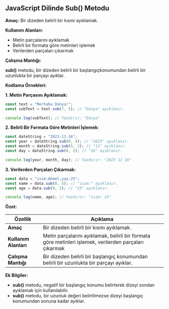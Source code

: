 ## JavaScript Dilinde Sub() Metodu

**Amaç:** Bir dizeden belirli bir kısmı ayıklamak.

**Kullanım Alanları:**

* Metin parçalarını ayıklamak
* Belirli bir formata göre metinleri işlemek
* Verilerden parçaları çıkarmak

**Çalışma Mantığı:**

**sub()** metodu, bir dizeden belirli bir başlangıç ​​konumundan belirli bir uzunlukta bir parçayı ayıklar.

**Kodlama Örnekleri:**

**1. Metin Parçasını Ayıklamak:**

```javascript
const text = "Merhaba Dünya!";
const subText = text.sub(7, 5); // "Dünya" ayıklanır.

console.log(subText); // Yazdırır: "Dünya"
```

**2. Belirli Bir Formata Göre Metinleri İşlemek:**

```javascript
const dateString = "2023-11-16";
const year = dateString.sub(0, 4); // "2023" ayıklanır.
const month = dateString.sub(5, 2); // "11" ayıklanır.
const day = dateString.sub(8, 2); // "16" ayıklanır.

console.log(year, month, day); // Yazdırır: "2023 11 16"
```

**3. Verilerden Parçaları Çıkarmak:**

```javascript
const data = "isim:Ahmet,yaş:25";
const name = data.sub(0, 5); // "isim:" ayıklanır.
const age = data.sub(9, 2); // "25" ayıklanır.

console.log(name, age); // Yazdırır: "isim: 25"
```

**Özet:**

| Özellik | Açıklama |
|---|---|
| **Amaç** | Bir dizeden belirli bir kısmı ayıklamak. |
| **Kullanım Alanları** | Metin parçalarını ayıklamak, belirli bir formata göre metinleri işlemek, verilerden parçaları çıkarmak |
| **Çalışma Mantığı** | Bir dizeden belirli bir başlangıç ​​konumundan belirli bir uzunlukta bir parçayı ayıklar. |

**Ek Bilgiler:**

* **sub()** metodu, negatif bir başlangıç ​​konumu belirterek dizeyi sondan ayıklamak için kullanılabilir.
* **sub()** metodu, bir uzunluk değeri belirtilmezse dizeyi başlangıç ​​konumundan sonuna kadar ayıklar.

